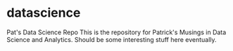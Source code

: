 # datascience
Pat's Data Science Repo
This is the repository for Patrick's Musings in Data Science and Analytics. Should be some interesting stuff here eventually.
